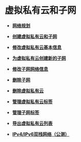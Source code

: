 # 虚拟私有云和子网<a name="zh-cn_topic_0030969460"></a>

-   **[网络规划](网络规划.md)**  

-   **[创建虚拟私有云和子网](创建虚拟私有云和子网.md)**  

-   **[修改虚拟私有云基本信息](修改虚拟私有云基本信息.md)**  

-   **[为虚拟私有云创建新的子网](为虚拟私有云创建新的子网.md)**  

-   **[修改子网网络信息](修改子网网络信息.md)**  

-   **[删除子网](删除子网.md)**  

-   **[删除虚拟私有云](删除虚拟私有云.md)**  

-   **[管理虚拟私有云标签](管理虚拟私有云标签.md)**  

-   **[管理子网标签](管理子网标签.md)**  

-   **[导出虚拟私有云列表](导出虚拟私有云列表.md)**  

-   **[IPv4/IPv6双栈网络（公测）](IPv4-IPv6双栈网络（公测）.md)**  


